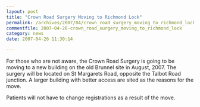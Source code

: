 ```yaml
---
layout: post
title: "Crown Road Surgery Moving to Richmond Lock"
permalink: /archives/2007/04/crown_road_surgery_moving_to_richmond_lock.html
commentfile: 2007-04-26-crown_road_surgery_moving_to_richmond_lock
category: news
date: 2007-04-26 11:30:14

---
```


For those who are not aware, the Crown Road Surgery is going to be moving to a new building on the old Brunnel site in August, 2007. The surgery will be located on St Margarets Road, opposite the Talbot Road junction. A larger building with better access are sited as the reasons for the move.

Patients will not have to change registrations as a result of the move.
